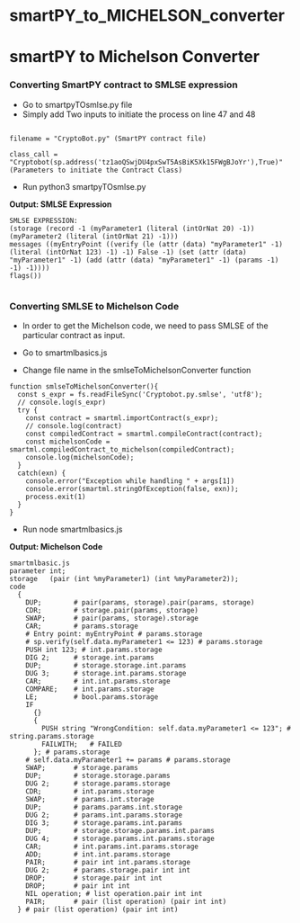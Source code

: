 # smartPY_to_MICHELSON_converter
# smartPY to Michelson Converter

### Converting SmartPY contract to SMLSE expression
* Go to smartpyTOsmlse.py file
* Simply add Two inputs to initiate the process on line 47 and 48
```
 
filename = "CryptoBot.py" (SmartPY contract file)

class_call = "Cryptobot(sp.address('tz1aoQSwjDU4pxSwT5AsBiK5Xk15FWgBJoYr'),True)" 
(Parameters to initiate the Contract Class)
```
* Run python3 smartpyTOsmlse.py

**Output: SMLSE Expression**
```
SMLSE EXPRESSION: 
(storage (record -1 (myParameter1 (literal (intOrNat 20) -1)) (myParameter2 (literal (intOrNat 21) -1)))
messages ((myEntryPoint ((verify (le (attr (data) "myParameter1" -1) (literal (intOrNat 123) -1) -1) False -1) (set (attr (data) "myParameter1" -1) (add (attr (data) "myParameter1" -1) (params -1) -1) -1))))
flags())


```


### Converting SMLSE to Michelson Code
* In order to get the Michelson code, we need to pass SMLSE of the particular contract as input.

* Go to smartmlbasics.js
* Change file name in the smlseToMichelsonConverter function

```
function smlseToMichelsonConverter(){
  const s_expr = fs.readFileSync('Cryptobot.py.smlse', 'utf8');
  // console.log(s_expr)
  try {
    const contract = smartml.importContract(s_expr);
    // console.log(contract)
    const compiledContract = smartml.compileContract(contract);
    const michelsonCode = smartml.compiledContract_to_michelson(compiledContract);
    console.log(michelsonCode);
  }
  catch(exn) {
    console.error("Exception while handling " + args[1])
    console.error(smartml.stringOfException(false, exn));
    process.exit(1)
  }
}
```
* Run node smartmlbasics.js

**Output: Michelson Code**
```
smartmlbasic.js
parameter int;
storage   (pair (int %myParameter1) (int %myParameter2));
code
  {
    DUP;        # pair(params, storage).pair(params, storage)
    CDR;        # storage.pair(params, storage)
    SWAP;       # pair(params, storage).storage
    CAR;        # params.storage
    # Entry point: myEntryPoint # params.storage
    # sp.verify(self.data.myParameter1 <= 123) # params.storage
    PUSH int 123; # int.params.storage
    DIG 2;      # storage.int.params
    DUP;        # storage.storage.int.params
    DUG 3;      # storage.int.params.storage
    CAR;        # int.int.params.storage
    COMPARE;    # int.params.storage
    LE;         # bool.params.storage
    IF
      {}
      {
        PUSH string "WrongCondition: self.data.myParameter1 <= 123"; # string.params.storage
        FAILWITH;   # FAILED
      }; # params.storage
    # self.data.myParameter1 += params # params.storage
    SWAP;       # storage.params
    DUP;        # storage.storage.params
    DUG 2;      # storage.params.storage
    CDR;        # int.params.storage
    SWAP;       # params.int.storage
    DUP;        # params.params.int.storage
    DUG 2;      # params.int.params.storage
    DIG 3;      # storage.params.int.params
    DUP;        # storage.storage.params.int.params
    DUG 4;      # storage.params.int.params.storage
    CAR;        # int.params.int.params.storage
    ADD;        # int.int.params.storage
    PAIR;       # pair int int.params.storage
    DUG 2;      # params.storage.pair int int
    DROP;       # storage.pair int int
    DROP;       # pair int int
    NIL operation; # list operation.pair int int
    PAIR;       # pair (list operation) (pair int int)
  } # pair (list operation) (pair int int)


```
